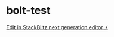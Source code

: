 # bolt-test

[Edit in StackBlitz next generation editor ⚡️](https://stackblitz.com/~/github.com/dntsbyr/bolt-test)